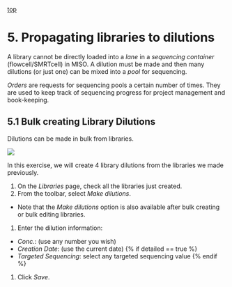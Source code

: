 <a name="props2" href="#" id="toplink">top</a>

# 5. Propagating libraries to dilutions

A library cannot be directly loaded into a _lane_ in a _sequencing container_
(flowcell/SMRTcell) in MISO. A dilution must be made and then many dilutions
(or just one) can be mixed into a _pool_ for sequencing.

_Orders_ are requests for sequencing pools a certain number of times. They are
used to keep track of sequencing progress for project management and book-keeping.

## 5.1 Bulk creating Library Dilutions
Dilutions can be made in bulk from libraries.

<img src="pics/flow-dilution.svg"/>

In this exercise, we will create 4 library dilutions from the libraries we
made previously.

1. On the _Libraries_ page, check all the libraries just created.
1. From the toolbar, select _Make dilutions_.
  * Note that the _Make dilutions_ option is also available after bulk creating
or bulk editing libraries.
1. Enter the dilution information:
  * _Conc._: (use any number you wish)
  * _Creation Date_: (use the current date)
{% if detailed == true %}
  * _Targeted Sequencing_: select any targeted sequencing value
{% endif %}
1. Click _Save_.

